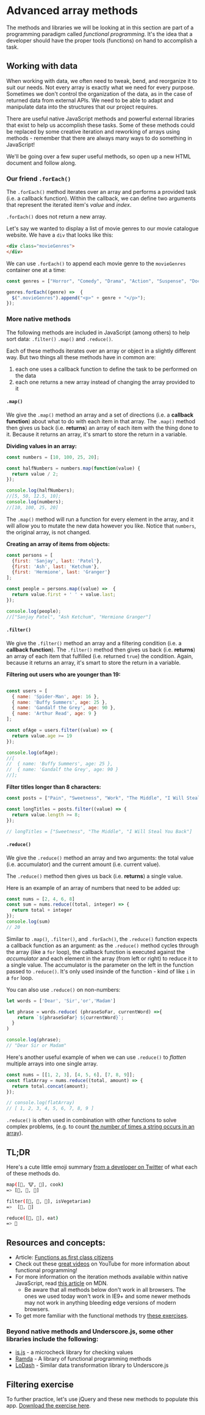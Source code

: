 <!-- Student takeaway -->
<!-- By the end of this lesson, the student should know:
- That data is inherently mutable
- What 3 things .map(), .filter(), and .reduce() have in common? (return something, don't mutate data, take a callback function)
- That Underscore and other JS libraries exist
-->

# Advanced array methods

The methods and libraries we will be looking at in this section are part of a programming paradigm called _functional programming_. It's the idea that a developer should have the proper tools (functions) on hand to accomplish a task.

## Working with data

When working with data, we often need to tweak, bend, and reorganize it to suit our needs. Not every array is exactly what we need for every purpose. Sometimes we don't control the organization of the data, as in the case of returned data from external APIs. We need to be able to adapt and manipulate data into the structures that our project requires.

There are useful native JavaScript methods and powerful external libraries that exist to help us accomplish these tasks. Some of these methods could be replaced by some creative iteration and reworking of arrays using methods - remember that there are always many ways to do something in JavaScript!

<!-- We'll be going over a few super useful methods and you can [follow along using this file](https://hychalknotes.s3.amazonaws.com/advanced-array-methods-exercises.html). -->

We'll be going over a few super useful methods, so open up a new HTML document and follow along. 
<!-- and you can [follow along using this file](https://hychalknotes.s3.amazonaws.com/advanced-array-methods-exercises.html). -->

### Our friend `.forEach()`
The `.forEach()` method iterates over an array and performs a provided task (i.e. a callback function). Within the callback, we can define two arguments that represent the iterated item's _value_ and _index_.

`.forEach()` does not return a new array.

Let's say we wanted to display a list of movie genres to our movie catalogue website. We have a `div` that looks like this:

```html
<div class="movieGenres">
</div>
```

We can use `.forEach()` to append each movie genre to the `movieGenres` container one at a time:

```javascript
const genres = ["Horror", "Comedy", "Drama", "Action", "Suspense", "Documentary"];

genres.forEach((genre) =>  {
  $(".movieGenres").append("<p>" + genre + "</p>");
});
```

### More native methods
The following methods are included in JavaScript (among others) to help sort data: `.filter()` `.map()` and `.reduce()`.

<!-- `.map()`, `.filter()` and `.reduce()` are considered pure functions.  -->
Each of these methods iterates over an array or object in a slightly different way. But two things all these methods have in common are:
1. each one uses a callback function to define the task to be performed on the data 
1. each one returns a new array instead of changing the array provided to it

#### `.map()`
We give the `.map()` method an array and a set of directions (i.e. a **callback function**) about what to do with each item in that array. The `.map()` method then gives us back (i.e. **returns**) an array of each item with the thing done to it. Because it returns an array, it's smart to store the return in a variable.

**Dividing values in an array:**
```js
const numbers = [10, 100, 25, 20];

const halfNumbers = numbers.map(function(value) {
  return value / 2;
});

console.log(halfNumbers);
//[5, 50, 12.5, 10];
console.log(numbers);
//[10, 100, 25, 20]
```

The `.map()` method will run a function for every element in the array, and it will allow you to mutate the new data however you like. Notice that `numbers`, the original array, is not changed.

**Creating an array of items from objects:**
```js
const persons = [
  {first: 'Sanjay', last: 'Patel'},
  {first: 'Ash', last: 'Ketchum'},
  {first: 'Hermione', last: 'Granger'}
];

const people = persons.map((value) =>  {
  return value.first + ' ' + value.last;
});

console.log(people);
//["Sanjay Patel", "Ash Ketchum", "Hermione Granger"]

```

#### `.filter()`

We give the `.filter()` method an array and a filtering condition (i.e. a **callback function**). The `.filter()` method then gives us back (i.e. **returns**) an array of each item that fulfilled (i.e. returned `true`) the condition. Again, because it returns an array, it's smart to store the return in a variable.

**Filtering out users who are younger than 19:**
```js

const users = [
  { name: 'Spider-Man', age: 16 },
  { name: 'Buffy Summers', age: 25 },
  { name: 'Gandalf the Grey', age: 90 },
  { name: 'Arthur Read', age: 9 }
];

const ofAge = users.filter((value) => {
  return value.age >= 19
});

console.log(ofAge);
//[
//  { name: 'Buffy Summers', age: 25 },
//  { name: 'Gandalf the Grey', age: 90 }
//];

```

**Filter titles longer than 8 characters:**

```js
const posts = ["Pain", "Sweetness", "Work", "The Middle", "I Will Steal You Back"];

const longTitles = posts.filter((value) => {
  return value.length >= 8;
});

// longTitles = ["Sweetness", "The Middle", "I Will Steal You Back"]

```
#### `.reduce()`
We give the `.reduce()` method an array and two arguments: the total value (i.e. accumulator) and the current amount (i.e. current value). 

The `.reduce()` method then gives us back (i.e. **returns**) a single value.

Here is an example of an array of numbers that need to be added up:

```js
const nums = [2, 4, 6, 8]
const sum = nums.reduce((total, integer) => {
  return total + integer
});
console.log(sum)
// 20
```
Similar to `.map()`, `.filter()`, and `.forEach()`, the `.reduce()` function expects a callback function as an argument: as the `.reduce()` method cycles through the array (like a `for` loop), the callback function is executed against the _accumulator_ and each element in the array (from left or right) to reduce it to a single value. The accumulator is the parameter on the left in the function passed to `.reduce()`. It's only used insinde of the function - kind of like `i` in a `for` loop.

You can also use `.reduce()` on non-numbers:

```js
let words = ['Dear', 'Sir','or','Madam']

let phrase = words.reduce( (phraseSoFar, currentWord) =>{
    return `${phraseSoFar} ${currentWord}`;
  }
)

console.log(phrase);
// "Dear Sir or Madam"
```

Here's another useful example of when we can use `.reduce()` to _flatten_ multiple arrays into one single array.

```javascript
const nums = [[1, 2, 3], [4, 5, 6], [7, 8, 9]];
const flatArray = nums.reduce((total, amount) => {
  return total.concat(amount);
});

// console.log(flatArray)
// [ 1, 2, 3, 4, 5, 6, 7, 8, 9 ]
```

`.reduce()` is often used in combination with other functions to solve complex problems, (e.g. to count [the number of times a string occurs in an array](https://developer.mozilla.org/en-US/docs/Web/JavaScript/Reference/Global_Objects/Array/Reduce#Counting_instances_of_values_in_an_object)).

## TL;DR
Here's a cute little emoji summary [from a developer on Twitter](https://twitter.com/steveluscher/status/741089564329054208) of what each of these methods do.

```bash
map([🌽, 🐮, 🐔], cook)
=> [🍿, 🍔, 🍳]

filter([🍿, 🍔, 🍳], isVegetarian)
=>  [🍿, 🍳]

reduce([🍿, 🍳], eat)
=> 💩
```
<!-- From https://twitter.com/steveluscher/status/741089564329054208 -->

## Resources and concepts: 
<!-- * Video: [Functional Programming in JavaScript](https://www.youtube.com/playlist?list=PL0zVEGEvSaeEd9hlmCXrk5yUyqUag-n84) -->
* Article: [Functions as first class citizens](http://ryanchristiani.com/functions-as-first-class-citizens-in-javascript/)
* Check out these [great videos](https://www.youtube.com/playlist?list=PL0zVEGEvSaeEd9hlmCXrk5yUyqUag-n84) on YouTube for more information about functional programming!
* For more information on the iteration methods available within native JavaScript, read [this article](https://developer.mozilla.org/en-US/docs/Web/JavaScript/Reference/Global_Objects/Array#Iteration_methods) on MDN. 
  * Be aware that all methods below don't work in all browsers. The ones we used today won't work in IE9+ and some newer methods may not work in anything bleeding edge versions of modern browsers.
* To get more familiar with the functional methods try [these exercises](https://github.com/Rchristiani/functional-exercises).

### Beyond native methods and Underscore.js, some other libraries include the following:

* [is.js](https://arasatasaygin.github.io/is.js/) - a microcheck library for checking values
* [Ramda](http://ramdajs.com/0.18.0/index.html) - A library of functional programming methods
* [LoDash](https://lodash.com/) - Similar data transformation library to Underscore.js

## Filtering exercise

To further practice, let's use jQuery and these new methods to populate this app. [Download the exercise here](https://hychalknotes.s3.amazonaws.com/functional-methods-codealong.zip).
